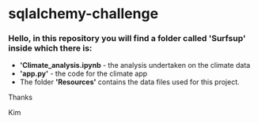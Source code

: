 # sqlalchemy-challenge

### Hello, in this repository you will find a folder called 'Surfsup' inside which there is:

- **'Climate_analysis.ipynb** - the analysis undertaken on the climate data
- **'app.py'** - the code for the climate app
- The folder **'Resources'** contains the data files used for this project.

Thanks


Kim